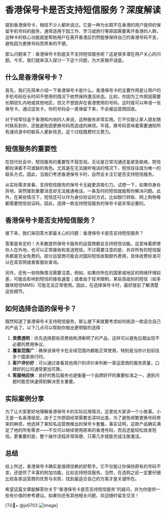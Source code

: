 # 香港保号卡是否支持短信服务？深度解读

提到香港保号卡，相信不少人都听说过。它是一种为长期不在香港的用户提供的保留手机号码的服务，通常适用于因工作、学习或旅行等原因需要离开香港的人群。这种卡的核心功能就是帮助用户在离开香港后仍然能够保持自己的香港号码不变，避免因为更换号码而带来的不便。

那么问题来了：香港保号卡到底支不支持短信服务呢？这是很多潜在用户关心的问题。今天，我们就来深入探讨一下这个问题，为大家揭开谜底。

## 什么是香港保号卡？

首先，我们先简单介绍一下香港保号卡是什么。香港保号卡的主要作用是让用户的手机号码在长时间不使用的情况下依然保持激活状态。比如，你因为工作原因需要长期驻扎内地或其他地区，但又不想放弃在香港使用的号码，这时就可以申请一张保号卡。通过这张卡，你的号码会一直保留下来，不会被运营商回收。

对于经常往返于香港和内地的人来说，这种服务非常实用。它不仅能让家人朋友随时联系到你，还能避免因更换号码而造成的麻烦。毕竟，换号码意味着需要通知所有通讯录中的联系人更新信息，这个过程既费时又费力。

## 短信服务的重要性

在现代社会中，短信服务的重要性不容忽视。无论是日常沟通还是紧急联络，短信都扮演着不可或缺的角色。尤其是在无法接听电话的情况下，短信往往成为唯一的联系方式。因此，当我们考虑香港保号卡时，自然会关注它是否支持短信服务。

从实际需求来看，支持短信服务的保号卡无疑更具吸引力。试想一下，如果你身处异地，突然接到重要消息却无法接通电话，一条及时的短信就能帮你解决问题。此外，在某些情况下，短信还可以作为身份验证的方式，比如银行转账、网上购物等都需要短信验证码。因此，选择一款支持短信服务的保号卡是非常必要的。

## 香港保号卡是否支持短信服务？

接下来，我们来回答大家最关心的问题：香港保号卡是否支持短信服务？

答案是肯定的！大多数提供保号卡服务的运营商都会支持短信功能。这意味着即使你人在外地，也可以正常接收和发送短信。不过需要注意的是，并非所有的短信服务都是完全免费的。部分运营商可能会对国际短信收取额外费用，具体收费标准可以在其官网或者客服处查询。

另外，还有一些特殊情况需要注意。例如，如果你所在的国家或地区的网络环境较差，可能会影响到短信的接收速度；或者由于技术限制，某些高级别的短信（如多媒体短信MMS）可能无法正常使用。因此，在选择保号卡时，最好提前了解清楚这些细节。

## 如何选择合适的保号卡？

既然知道了香港保号卡支持短信服务，那么接下来就要考虑如何挑选一款适合自己的产品了。以下几点可以帮助你做出更明智的选择：

1. **资费透明**：优先选择那些资费结构清晰明了的产品，这样可以避免后期出现不必要的费用争议。
2. **覆盖范围广**：确保该保号卡在全球范围内都能正常使用，特别是当你计划前往多个国家旅行时。
3. **客户评价好**：可以通过查看其他用户的评价来判断一家运营商的服务质量，口碑好的公司通常更加可靠。
4. **客服响应快**：良好的售后服务也是衡量一个品牌好坏的重要标准之一，遇到问题时能否快速得到解决至关重要。

## 实际案例分享

为了让大家更好地理解香港保号卡的实际应用情况，这里给大家讲一个小故事。小王是一名香港居民，由于工作原因经常需要去深圳出差。为了避免频繁更换号码带来的麻烦，他选择了某知名运营商推出的保号卡套餐。事实证明，这款产品确实满足了他的所有需求——不仅可以继续使用原来的香港号码，而且还能轻松收发短信。更重要的是，整个操作流程非常简便，只需几步就能完成注册激活。

## 总结

综上所述，香港保号卡确实是值得信赖的好帮手。它不仅能让你保持原有的号码不变，还提供了丰富的附加功能，比如支持短信服务。当然，在选购之前一定要仔细比较各家运营商的优势与劣势，找到最适合自己的方案才是关键所在。

希望这篇文章能解答你关于“香港保号卡是否支持短信服务”的疑问，并为你提供一些有价值的参考建议。如果你还有其他相关问题，欢迎随时留言交流！

[TG💪+ @jx0703 ![Image](https://github.com/user-attachments/assets/dbca1d08-cadb-493c-b0ec-ad6f7a83f270)]
